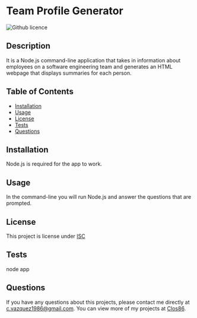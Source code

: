 # Team Profile Generator
  ![Github licence](http://img.shields.io/badge/license-ISC-blue.svg)  
  ## Description 
  It is a Node.js command-line application that takes in information about employees on a software engineering team and generates an HTML webpage that displays summaries for each person.
  ## Table of Contents
  * [Installation](#installation)
  * [Usage](#usage)
  * [License](#license)  
  * [Tests](#tests)
  * [Questions](#questions)
  
  ## Installation 
  Node.js is required for the app to work.
  ## Usage 
  In the command-line you will run Node.js and answer the questions that are prompted.
  
  ## License 
  This project is license under [ISC](https://choosealicense.com/licenses/ISC/)
  ## Tests
  node app
  ## Questions
  If you have any questions about this projects, please contact me directly at [c.vazquez1986@gmail.com](mailto:c.vazquez1986@gmail.com). You can view more of my projects at [Clos86](https://github.com/Clos86).
